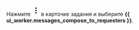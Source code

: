 
Нажмите ![](../../../assets/kebab-menu_1.jpg) в карточке задания и выберите **{{ ui_worker.messages_compose_to_requesters }}**.
